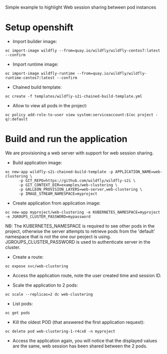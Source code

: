 Simple example to highlight Web session sharing between pod instances

Setup openshift
===============

* Import builder image:
```
oc import-image wildfly --from=quay.io/wildfly/wildfly-centos7:latest --confirm
```
* Import runtime image: 
```
oc import-image wildfly-runtime --from=quay.io/wildfly/wildfly-runtime-centos7:latest --confirm
```
* Chained build template: 
```
oc create -f templates/wildfly-s2i-chained-build-template.yml
```
* Allow to view all pods in the project: 
```
oc policy add-role-to-user view system:serviceaccount:$(oc project -q):default
```

Build and run the application
=============================

We are provisioning a web server with support for web session sharing.

* Build application image: 
```
oc new-app wildfly-s2i-chained-build-template -p APPLICATION_NAME=web-clustering \
      -p GIT_REPO=https://github.com/wildfly/wildfly-s2i \
      -p GIT_CONTEXT_DIR=examples/web-clustering \
      -p GALLEON_PROVISION_LAYERS=web-server,web-clustering \
      -p IMAGE_STREAM_NAMESPACE=myproject
```

* Create application from application image: 
```
oc new-app myproject/web-clustering -e KUBERNETES_NAMESPACE=myproject -e JGROUPS_CLUSTER_PASSWORD=mypassword
```

NB: The KUBERNETES_NAMESPACE is required to see other pods in the project, otherwise the server attempts to retrieve pods from the 'default' namespace that is not the one our peoject is using.
JGROUPS_CLUSTER_PASSWORD is used to authenticate server in the cluster.

* Create a route:
```
oc expose svc/web-clustering
```

* Access the application route, note the user created time and session ID.

* Scale the application to 2 pods: 
```
oc scale --replicas=2 dc web-clustering
```

* List pods: 
```
oc get pods
```

* Kill the oldest POD (that answered the first application request): 
```
oc delete pod web-clustering-1-r4cx8 -n myproject
```

* Access the application again, you will notice that the displayed values are the same, web session has been shared between the 2 pods.